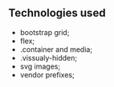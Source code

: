 ## Technologies used

- bootstrap grid;
- flex;
- .container and media;
- .vissualy-hidden;
- svg images;
- vendor prefixes;

